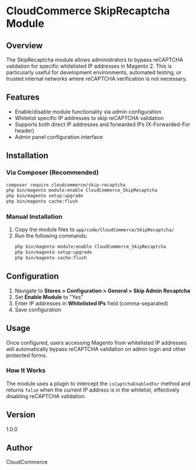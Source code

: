 # CloudCommerce SkipRecaptcha Module

## Overview

The SkipRecaptcha module allows administrators to bypass reCAPTCHA validation for specific whitelisted IP addresses in Magento 2. This is particularly useful for development environments, automated testing, or trusted internal networks where reCAPTCHA verification is not necessary.

## Features

- Enable/disable module functionality via admin configuration
- Whitelist specific IP addresses to skip reCAPTCHA validation
- Supports both direct IP addresses and forwarded IPs (X-Forwarded-For header)
- Admin panel configuration interface

## Installation

### Via Composer (Recommended)
```bash
composer require cloudcommerce/skip-recaptcha
php bin/magento module:enable CloudCommerce_SkipRecaptcha
php bin/magento setup:upgrade
php bin/magento cache:flush
```

### Manual Installation
1. Copy the module files to `app/code/CloudCommerce/SkipRecaptcha/`
2. Run the following commands:
   ```bash
   php bin/magento module:enable CloudCommerce_SkipRecaptcha
   php bin/magento setup:upgrade
   php bin/magento cache:flush
   ```

## Configuration

1. Navigate to **Stores > Configuration > General > Skip Admin Recaptcha**
2. Set **Enable Module** to "Yes"
3. Enter IP addresses in **Whitelisted IPs** field (comma-separated)
4. Save configuration

## Usage

Once configured, users accessing Magento from whitelisted IP addresses will automatically bypass reCAPTCHA validation on admin login and other protected forms.

### How It Works
The module uses a plugin to intercept the `isCaptchaEnabledFor` method and returns `false` when the current IP address is in the whitelist, effectively disabling reCAPTCHA validation.

## Version
1.0.0

## Author
CloudCommerce